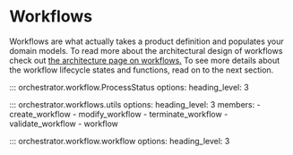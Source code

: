 # Workflows

Workflows are what actually takes a product definition and populates your domain models.
To read more about the architectural design of workflows check out [the architecture page on workflows.](../../architecture/application/workflow.md)
To see more details about the workflow lifecycle states and functions, read on to the next section.


::: orchestrator.workflow.ProcessStatus
    options:
        heading_level: 3


::: orchestrator.workflows.utils
    options:
        heading_level: 3
        members:
        - create_workflow
        - modify_workflow
        - terminate_workflow
        - validate_workflow
        - workflow

::: orchestrator.workflow.workflow
    options:
        heading_level: 3
